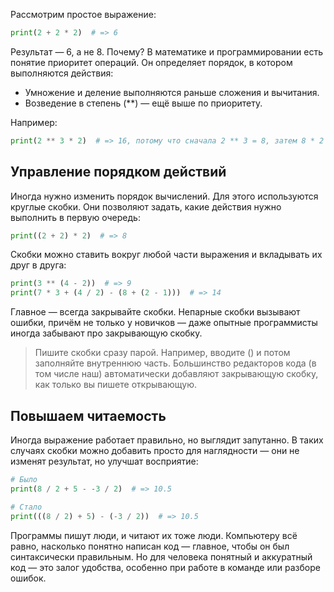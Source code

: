 Рассмотрим простое выражение:

```python
print(2 + 2 * 2)  # => 6
```

Результат — 6, а не 8. Почему? В математике и программировании есть понятие приоритет операций. Он определяет порядок, в котором выполняются действия:

- Умножение и деление выполняются раньше сложения и вычитания.
- Возведение в степень (**) — ещё выше по приоритету.

Например:

```python
print(2 ** 3 * 2)  # => 16, потому что сначала 2 ** 3 = 8, затем 8 * 2 = 16
```

## Управление порядком действий

Иногда нужно изменить порядок вычислений. Для этого используются круглые скобки. Они позволяют задать, какие действия нужно выполнить в первую очередь:

```python
print((2 + 2) * 2)  # => 8
```

Скобки можно ставить вокруг любой части выражения и вкладывать их друг в друга:

```python
print(3 ** (4 - 2))  # => 9
print(7 * 3 + (4 / 2) - (8 + (2 - 1)))  # => 14
```

Главное — всегда закрывайте скобки. Непарные скобки вызывают ошибки, причём не только у новичков — даже опытные программисты иногда забывают про закрывающую скобку.

> Пишите скобки сразу парой. Например, вводите () и потом заполняйте внутреннюю часть. Большинство редакторов кода (в том числе наш) автоматически добавляют закрывающую скобку, как только вы пишете открывающую.

## Повышаем читаемость

Иногда выражение работает правильно, но выглядит запутанно. В таких случаях скобки можно добавить просто для наглядности — они не изменят результат, но улучшат восприятие:

```python
# Было
print(8 / 2 + 5 - -3 / 2)  # => 10.5

# Стало
print(((8 / 2) + 5) - (-3 / 2))  # => 10.5
```

Программы пишут люди, и читают их тоже люди. Компьютеру всё равно, насколько понятно написан код — главное, чтобы он был синтаксически правильным. Но для человека понятный и аккуратный код — это залог удобства, особенно при работе в команде или разборе ошибок.
